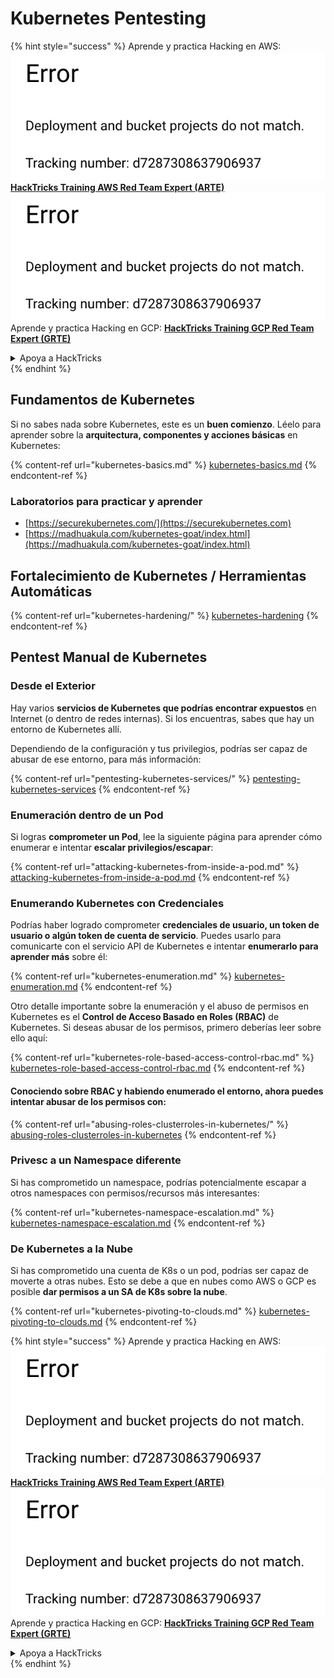 # Kubernetes Pentesting

{% hint style="success" %}
Aprende y practica Hacking en AWS:<img src="../../.gitbook/assets/image (1) (1).png" alt="" data-size="line">[**HackTricks Training AWS Red Team Expert (ARTE)**](https://training.hacktricks.xyz/courses/arte)<img src="../../.gitbook/assets/image (1) (1).png" alt="" data-size="line">\
Aprende y practica Hacking en GCP: <img src="../../.gitbook/assets/image (2).png" alt="" data-size="line">[**HackTricks Training GCP Red Team Expert (GRTE)**<img src="../../.gitbook/assets/image (2).png" alt="" data-size="line">](https://training.hacktricks.xyz/courses/grte)

<details>

<summary>Apoya a HackTricks</summary>

* Revisa los [**planes de suscripción**](https://github.com/sponsors/carlospolop)!
* **Únete al** 💬 [**grupo de Discord**](https://discord.gg/hRep4RUj7f) o al [**grupo de telegram**](https://t.me/peass) o **síguenos** en **Twitter** 🐦 [**@hacktricks\_live**](https://twitter.com/hacktricks\_live)**.**
* **Comparte trucos de hacking enviando PRs a los** [**HackTricks**](https://github.com/carlospolop/hacktricks) y [**HackTricks Cloud**](https://github.com/carlospolop/hacktricks-cloud) repos de github.

</details>
{% endhint %}

## Fundamentos de Kubernetes

Si no sabes nada sobre Kubernetes, este es un **buen comienzo**. Léelo para aprender sobre la **arquitectura, componentes y acciones básicas** en Kubernetes:

{% content-ref url="kubernetes-basics.md" %}
[kubernetes-basics.md](kubernetes-basics.md)
{% endcontent-ref %}

### Laboratorios para practicar y aprender

* [https://securekubernetes.com/](https://securekubernetes.com)
* [https://madhuakula.com/kubernetes-goat/index.html](https://madhuakula.com/kubernetes-goat/index.html)

## Fortalecimiento de Kubernetes / Herramientas Automáticas

{% content-ref url="kubernetes-hardening/" %}
[kubernetes-hardening](kubernetes-hardening/)
{% endcontent-ref %}

## Pentest Manual de Kubernetes

### Desde el Exterior

Hay varios **servicios de Kubernetes que podrías encontrar expuestos** en Internet (o dentro de redes internas). Si los encuentras, sabes que hay un entorno de Kubernetes allí.

Dependiendo de la configuración y tus privilegios, podrías ser capaz de abusar de ese entorno, para más información:

{% content-ref url="pentesting-kubernetes-services/" %}
[pentesting-kubernetes-services](pentesting-kubernetes-services/)
{% endcontent-ref %}

### Enumeración dentro de un Pod

Si logras **comprometer un Pod**, lee la siguiente página para aprender cómo enumerar e intentar **escalar privilegios/escapar**:

{% content-ref url="attacking-kubernetes-from-inside-a-pod.md" %}
[attacking-kubernetes-from-inside-a-pod.md](attacking-kubernetes-from-inside-a-pod.md)
{% endcontent-ref %}

### Enumerando Kubernetes con Credenciales

Podrías haber logrado comprometer **credenciales de usuario, un token de usuario o algún token de cuenta de servicio**. Puedes usarlo para comunicarte con el servicio API de Kubernetes e intentar **enumerarlo para aprender más** sobre él:

{% content-ref url="kubernetes-enumeration.md" %}
[kubernetes-enumeration.md](kubernetes-enumeration.md)
{% endcontent-ref %}

Otro detalle importante sobre la enumeración y el abuso de permisos en Kubernetes es el **Control de Acceso Basado en Roles (RBAC)** de Kubernetes. Si deseas abusar de los permisos, primero deberías leer sobre ello aquí:

{% content-ref url="kubernetes-role-based-access-control-rbac.md" %}
[kubernetes-role-based-access-control-rbac.md](kubernetes-role-based-access-control-rbac.md)
{% endcontent-ref %}

#### Conociendo sobre RBAC y habiendo enumerado el entorno, ahora puedes intentar abusar de los permisos con:

{% content-ref url="abusing-roles-clusterroles-in-kubernetes/" %}
[abusing-roles-clusterroles-in-kubernetes](abusing-roles-clusterroles-in-kubernetes/)
{% endcontent-ref %}

### Privesc a un Namespace diferente

Si has comprometido un namespace, podrías potencialmente escapar a otros namespaces con permisos/recursos más interesantes:

{% content-ref url="kubernetes-namespace-escalation.md" %}
[kubernetes-namespace-escalation.md](kubernetes-namespace-escalation.md)
{% endcontent-ref %}

### De Kubernetes a la Nube

Si has comprometido una cuenta de K8s o un pod, podrías ser capaz de moverte a otras nubes. Esto se debe a que en nubes como AWS o GCP es posible **dar permisos a un SA de K8s sobre la nube**.

{% content-ref url="kubernetes-pivoting-to-clouds.md" %}
[kubernetes-pivoting-to-clouds.md](kubernetes-pivoting-to-clouds.md)
{% endcontent-ref %}

{% hint style="success" %}
Aprende y practica Hacking en AWS:<img src="../../.gitbook/assets/image (1) (1).png" alt="" data-size="line">[**HackTricks Training AWS Red Team Expert (ARTE)**](https://training.hacktricks.xyz/courses/arte)<img src="../../.gitbook/assets/image (1) (1).png" alt="" data-size="line">\
Aprende y practica Hacking en GCP: <img src="../../.gitbook/assets/image (2).png" alt="" data-size="line">[**HackTricks Training GCP Red Team Expert (GRTE)**<img src="../../.gitbook/assets/image (2).png" alt="" data-size="line">](https://training.hacktricks.xyz/courses/grte)

<details>

<summary>Apoya a HackTricks</summary>

* Revisa los [**planes de suscripción**](https://github.com/sponsors/carlospolop)!
* **Únete al** 💬 [**grupo de Discord**](https://discord.gg/hRep4RUj7f) o al [**grupo de telegram**](https://t.me/peass) o **síguenos** en **Twitter** 🐦 [**@hacktricks\_live**](https://twitter.com/hacktricks\_live)**.**
* **Comparte trucos de hacking enviando PRs a los** [**HackTricks**](https://github.com/carlospolop/hacktricks) y [**HackTricks Cloud**](https://github.com/carlospolop/hacktricks-cloud) repos de github.

</details>
{% endhint %}
